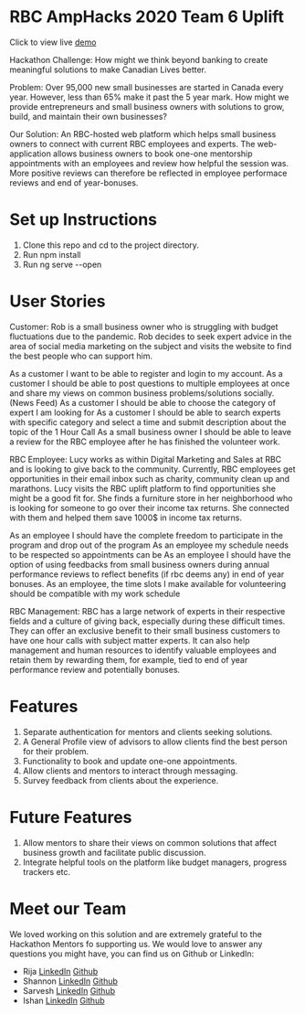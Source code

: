 # RBC AmpHacks 2020 Team 6 Uplift

Click to view live [demo](https://shannon-codes.github.io/rbcuplift)

Hackathon Challenge: How might we think beyond banking to create meaningful solutions to make Canadian Lives better.

Problem: Over 95,000 new small businesses are started in Canada every year. However, less than 65% make it past the 5 year mark. How might we provide entrepreneurs and small business owners with solutions to grow, build, and maintain their own businesses?

Our Solution: An RBC-hosted web platform which helps small business owners to connect with current RBC employees and experts. The web-application allows business owners to book one-one mentorship appointments with an employees and review how helpful the session was. More positive reviews can therefore be reflected in employee performace reviews and end of year-bonuses.


# Set up Instructions
1. Clone this repo and cd to the project directory.
2. Run npm install
3. Run ng serve --open

# User Stories

Customer: Rob is a small business owner who is struggling with budget fluctuations due to the pandemic. Rob decides to seek expert advice in the area of social media marketing on the subject and visits the website to find the best people who can support him. 

As a customer I want to be able to register and login to my account. 
As a customer I should be able to post questions to multiple employees at once and share my views on common business problems/solutions socially. (News Feed)
As a customer I should be able to choose the category of expert I am looking for
As a customer I should be able to search experts with specific category and select a time and submit description about the topic of the 1 Hour Call
As a small business owner I should be able to leave a review for the RBC employee after he has finished the volunteer work.


RBC Employee: Lucy works as within Digital Marketing and Sales at RBC  and is looking to give back to the community. Currently, RBC employees get opportunities in their email inbox such as charity, community clean up and marathons. Lucy visits the RBC uplift platform to find opportunities she might be a good fit for. She finds a furniture store in her neighborhood who is looking for someone to go over their income tax returns. She connected with them and helped them save 1000$ in income tax returns. 
 
As an employee I should have the complete freedom to participate in the program and drop out of the program
As an employee my schedule needs to be respected so appointments can be 
As an employee I should have the option of using feedbacks from small business owners during annual performance reviews to reflect benefits (if rbc deems any) in end of year bonuses.
As an employee, the time slots I make available for volunteering should be compatible with my work schedule 


RBC Management: RBC has a large network of experts in their respective fields and a culture of giving back, especially during these difficult times. They can offer an exclusive benefit to their small business customers to have one hour calls with subject matter experts. It can also help management and human resources to identify valuable employees and retain them by rewarding them, for example, tied to end of year performance review and potentially bonuses.

# Features
1. Separate authentication for mentors and clients seeking solutions.
2. A General Profile view of advisors to allow clients find the best person for their problem.
3. Functionality to book and update one-one appointments.
4. Allow clients and mentors to interact through messaging.
5. Survey feedback from clients about the experience.

# Future Features
1. Allow mentors to share their views on common solutions that affect business growth and facilitate public discussion.
2. Integrate helpful tools on the platform like budget managers, progress trackers etc.

# Meet our Team
We loved working on this solution and are extremely grateful to the Hackathon Mentors fo supporting us.
We would love to answer any questions you might have, you can find us on Github or LinkedIn:
- Rija [LinkedIn](https://www.linkedin.com/in/rija-asif/) [Github](https://www.linkedin.com/in/rija-asif/)
- Shannon [LinkedIn](http://www.linkedin.com/in/shannon-lim8) [Github](https://github.com/shannon-codes)
- Sarvesh [LinkedIn](http://www.linkedin.com/in/sarveshb53/) [Github](http://www.github.com/badhwars)
- Ishan [LinkedIn](https://www.linkedin.com/in/ishan-sharma-810220176/) [Github](https://github.com/Ishan440)

